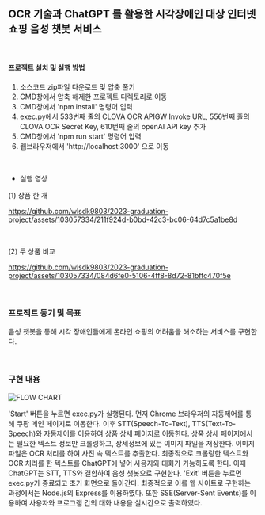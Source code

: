 ## OCR 기술과 ChatGPT 를 활용한 시각장애인 대상 인터넷 쇼핑 음성 챗봇 서비스 

<br>

#### 프로젝트 설치 및 실행 방법

1. 소스코드 zip파일 다운로드 및 압축 풀기
2. CMD창에서 압축 해제한 프로젝트 디렉토리로 이동
3. CMD창에서 'npm install' 명령어 입력
4. exec.py에서 533번째 줄의 CLOVA OCR APIGW Invoke URL, 556번째 줄의 CLOVA OCR Secret Key, 610번째 줄의 openAI API key 추가
5. CMD창에서 'npm run start' 명령어 입력
6. 웹브라우저에서 'http://localhost:3000' 으로 이동

<br>

- 실행 영상

(1) 상품 한 개


https://github.com/wlsdk9803/2023-graduation-project/assets/103057334/211f924d-b0bd-42c3-bc06-64d7c5a1be8d

<br>

(2) 두 상품 비교



https://github.com/wlsdk9803/2023-graduation-project/assets/103057334/084d6fe0-5106-4ff8-8d72-81bffc470f5e

<br>

### 프로젝트 동기 및 목표

<p> 음성 챗봇을 통해 시각 장애인들에게 온라인 쇼핑의 어려움을 해소하는 서비스를 구현한다. </p>

<br>

### 구현 내용

![FLOW CHART](https://github.com/wlsdk9803/2023-graduation-project/assets/103057334/e3871ad4-cdb7-4ff1-b0f9-a27eeb8429ac)

'Start' 버튼을 누르면 exec.py가 실행된다. 먼저 Chrome 브라우저의 자동제어를 통해 쿠팡 메인 페이지로 이동한다. 이후 STT(Speech-To-Text), TTS(Text-To-Speech)와 자동제어를 이용하여 상품 상세 페이지로 이동한다. 상품 상세 페이지에서는 필요한 텍스트 정보만 크롤링하고, 상세정보에 있는 이미지 파일을 저장한다. 이미지 파일은 OCR 처리를 하여 사진 속 텍스트를 추출한다. 최종적으로 크롤링한 텍스트와 OCR 처리를 한 텍스트를 ChatGPT에 넣어 사용자와 대화가 가능하도록 한다. 이때 ChatGPT는 STT, TTS와 결합하여 음성 챗봇으로 구현한다. 'Exit' 버튼을 누르면 exec.py가 종료되고 초기 화면으로 돌아간다.
최종적으로 이를 웹 사이트로 구현하는 과정에서는 Node.js의 Express를 이용하였다. 또한 SSE(Server-Sent Events)를 이용하여 사용자와 프로그램 간의 대화 내용을 실시간으로 출력하였다.

<br>
